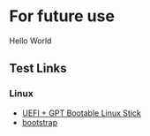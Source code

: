 # For future use

Hello World

## Test Links

### Linux

* [UEFI + GPT Bootable Linux Stick](linux/usb-boot.md)
* [bootstrap](linux/bootsrap.md)